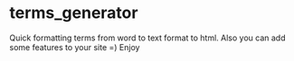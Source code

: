 # terms_generator
Quick formatting terms from word to text format to html. Also you can add some features to your site =) Enjoy

